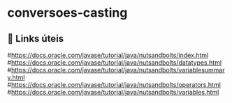 # conversoes-casting
## 🚨 Links úteis 
#https://docs.oracle.com/javase/tutorial/java/nutsandbolts/index.html     
#https://docs.oracle.com/javase/tutorial/java/nutsandbolts/datatypes.html
#https://docs.oracle.com/javase/tutorial/java/nutsandbolts/variablesummary.html
#https://docs.oracle.com/javase/tutorial/java/nutsandbolts/operators.html
#https://docs.oracle.com/javase/tutorial/java/nutsandbolts/variables.html
